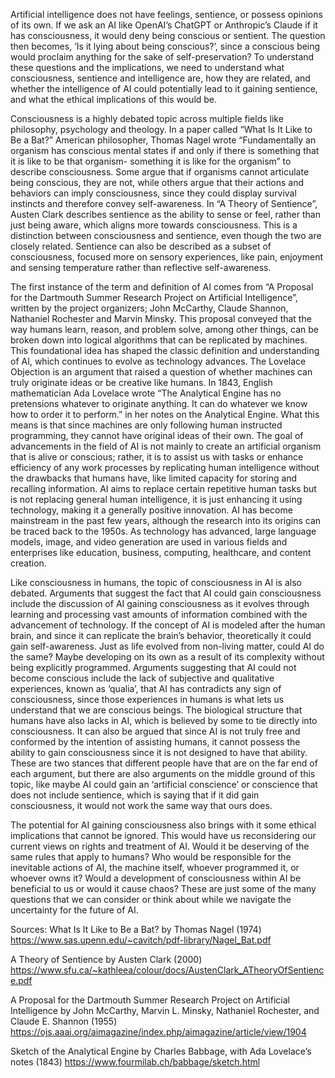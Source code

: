 Artificial intelligence does not have feelings, sentience, or possess opinions of its own. If we ask an AI like OpenAI’s ChatGPT or Anthropic’s Claude if it has consciousness, it would deny being conscious or sentient. The question then becomes, ‘Is it lying about being conscious?’, since a conscious being would proclaim anything for the sake of self-preservation? To understand these questions and the implications, we need to understand what consciousness, sentience and intelligence are, how they are related, and whether the intelligence of AI could potentially lead to it gaining sentience, and what the ethical implications of this would be.

Consciousness is a highly debated topic across multiple fields like philosophy, psychology and theology. In a paper called “What Is It Like to Be a Bat?” American philosopher, Thomas Nagel wrote “Fundamentally an organism has conscious mental states if and only if there is something that it is like to be that organism- something it is like for the organism” to describe consciousness. Some argue that if organisms cannot articulate being conscious, they are not, while others argue that their actions and behaviors can imply consciousness, since they could display survival instincts and therefore convey self-awareness. In “A Theory of Sentience”, Austen Clark describes sentience as the ability to sense or feel, rather than just being aware, which aligns more towards consciousness. This is a distinction between consciousness and sentience, even though the two are closely related. Sentience can also be described as a subset of consciousness, focused more on sensory experiences, like pain, enjoyment and sensing temperature rather than reflective self-awareness.

The first instance of the term and definition of AI comes from “A Proposal for the Dartmouth Summer Research Project on Artificial Intelligence”, written by the project organizers; John McCarthy, Claude Shannon, Nathaniel Rochester and Marvin Minsky. This proposal conveyed that the way humans learn, reason, and problem solve, among other things, can be broken down into logical algorithms that can be replicated by machines. This foundational idea has shaped the classic definition and understanding of AI, which continues to evolve as technology advances. The Lovelace Objection is an argument that raised a question of whether machines can truly originate ideas or be creative like humans. In 1843, English mathematician Ada Lovelace wrote “The Analytical Engine has no pretensions whatever to originate anything. It can do whatever we know how to order it to perform.” in her notes on the Analytical Engine. What this means is that since machines are only following human instructed programming, they cannot have original ideas of their own. The goal of advancements in the field of AI is not mainly to create an artificial organism that is alive or conscious; rather, it is to assist us with tasks or enhance efficiency of any work processes by replicating human intelligence without the drawbacks that humans have, like limited capacity for storing and recalling information. AI aims to replace certain repetitive human tasks but is not replacing general human intelligence, it is just enhancing it using technology, making it a generally positive innovation. AI has become mainstream in the past few years, although the research into its origins can be traced back to the 1950s. As technology has advanced, large language models, image, and video generation are used in various fields and enterprises like education, business, computing, healthcare, and content creation.

Like consciousness in humans, the topic of consciousness in AI is also debated. Arguments that suggest the fact that AI could gain consciousness include the discussion of AI gaining consciousness as it evolves through learning and processing vast amounts of information combined with the advancement of technology. If the concept of AI is modeled after the human brain, and since it can replicate the brain’s behavior, theoretically it could gain self-awareness. Just as life evolved from non-living matter, could AI do the same? Maybe developing on its own as a result of its complexity without being explicitly programmed. Arguments suggesting that AI could not become conscious include the lack of subjective and qualitative experiences, known as ‘qualia’, that AI has contradicts any sign of consciousness, since those experiences in humans is what lets us understand that we are conscious beings. The biological structure that humans have also lacks in AI, which is believed by some to tie directly into consciousness. It can also be argued that since AI is not truly free and conformed by the intention of assisting humans, it cannot possess the ability to gain consciousness since it is not designed to have that ability. These are two stances that different people have that are on the far end of each argument, but there are also arguments on the middle ground of this topic, like maybe AI could gain an ‘artificial conscience’ or conscience that does not include sentience, which is saying that if it did gain consciousness, it would not work the same way that ours does.

The potential for AI gaining consciousness also brings with it some ethical implications that cannot be ignored. This would have us reconsidering our current views on rights and treatment of AI. Would it be deserving of the same rules that apply to humans? Who would be responsible for the inevitable actions of AI, the machine itself, whoever programmed it, or whoever owns it? Would a development of consciousness within AI be beneficial to us or would it cause chaos? These are just some of the many questions that we can consider or think about while we navigate the uncertainty for the future of AI.

Sources:
What Is It Like to Be a Bat? by Thomas Nagel (1974)
https://www.sas.upenn.edu/~cavitch/pdf-library/Nagel_Bat.pdf

A Theory of Sentience by Austen Clark (2000)
https://www.sfu.ca/~kathleea/colour/docs/AustenClark_ATheoryOfSentience.pdf

A Proposal for the Dartmouth Summer Research Project on Artificial Intelligence by John McCarthy, Marvin L. Minsky, Nathaniel Rochester, and Claude E. Shannon (1955)
https://ojs.aaai.org/aimagazine/index.php/aimagazine/article/view/1904

Sketch of the Analytical Engine by Charles Babbage, with Ada Lovelace’s notes (1843)
https://www.fourmilab.ch/babbage/sketch.html
